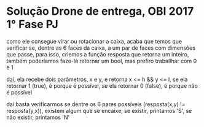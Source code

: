 # Solução Drone de entrega, OBI 2017 1° Fase PJ

como ele consegue virar ou rotacionar a caixa, acaba que temos que verificar se, dentre as 6 faces da caixa, a um par de faces com dimensões que passe, para isso, criemos a função resposta que retorna um inteiro, também poderíamos faze-lá retornar um bool, mas prefiro traballhar com 0 e 1

daí, ela recebe dois parâmetros, x e y, e retorna x <= h && y <= l, se ela retornar 1 (true), é porque é possível, se ela retornar 0 (false), é porque não é possível

daí basta verificarmos se dentre os 6 pares possíveis (resposta(x,y) != resposta(y,x)), existem algum que se encaixe, se existir, printamos 'S', se não existir, printamos 'N'
